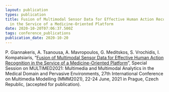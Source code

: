 ```yaml
---
layout: publication
types: publication
title: Fusion of Multimodal Sensor Data for Effective Human Action Recognition
  in the Service of a Medicine-Oriented Platform
date: 2020-10-20T07:06:37.500Z
tags: conference_publications
publication_date: 2020-10-20
---
```

P. Giannakeris, A. Tsanousa, A. Mavropoulos, G. Meditskos, S. Vrochidis, I. Kompatsiaris, “[Fusion of Multimodal Sensor Data for Effective Human Action Recognition in the Service of a Medicine-Oriented Platform](https://www.springerprofessional.de/en/fusion-of-multimodal-sensor-data-for-effective-human-action-reco/18788396)”, Special Session on MULTIMED2021: Multimedia and Multimodal Analytics in the Medical Domain and Pervasive Environments, 27th International Conference on Multimedia Modelling (MMM2021), 22-24 June, 2021 in Prague, Czech Republic, (accepted for publication).